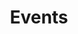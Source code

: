 ---
title: Events
description: Through photography, the beauty of Mother Nature can be frozen in time. This category celebrates the magic of our planet and beyond — from the immensity of the great outdoors, to miraculous moments in your own backyard.
# featured_image:
weight: 3
sort_by: Name # Exif.Date
sort_order: desc
---